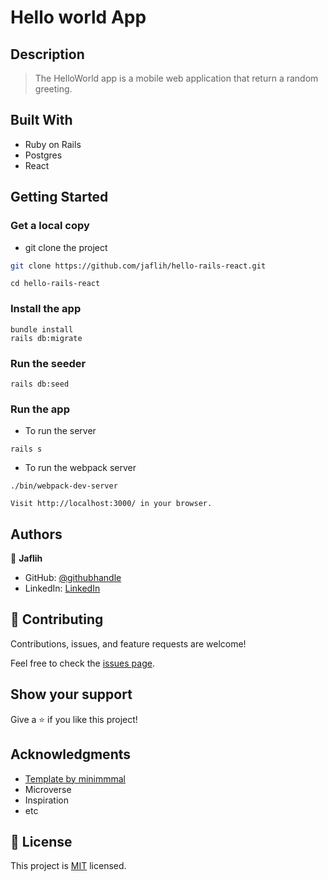 # Hello world App

## Description

> The HelloWorld app is a mobile web application that return a random greeting.

## Built With

- Ruby on Rails
- Postgres
- React

## Getting Started

### Get a local copy

- git clone the project

```bash
git clone https://github.com/jaflih/hello-rails-react.git
```

```
cd hello-rails-react
```

### Install the app

```
bundle install
rails db:migrate
```

### Run the seeder

```
rails db:seed
```

### Run the app

- To run the server

```
rails s
```

- To run the webpack server

```
./bin/webpack-dev-server
```

```
Visit http://localhost:3000/ in your browser.
```

## Authors

👤 **Jaflih**

- GitHub: [@githubhandle](https://github.com/jaflih)
- LinkedIn: [LinkedIn](https://www.linkedin.com/in/jaflih/)

## 🤝 Contributing

Contributions, issues, and feature requests are welcome!

Feel free to check the [issues page](../../issues/).

## Show your support

Give a ⭐️ if you like this project!

## Acknowledgments

- [Template by minimmmal](https://www.behance.net/gallery/19759151/Snapscan-iOs-design-and-branding?tracking_source=)
- Microverse
- Inspiration
- etc

## 📝 License

This project is [MIT](./MIT.md) licensed.
